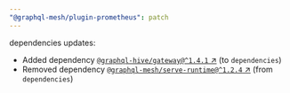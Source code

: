 ```yaml
---
"@graphql-mesh/plugin-prometheus": patch
---
```

dependencies updates:
  - Added dependency [`@graphql-hive/gateway@^1.4.1` ↗︎](https://www.npmjs.com/package/@graphql-hive/gateway/v/1.4.1) (to `dependencies`)
  - Removed dependency [`@graphql-mesh/serve-runtime@^1.2.4` ↗︎](https://www.npmjs.com/package/@graphql-mesh/serve-runtime/v/1.2.4) (from `dependencies`)
